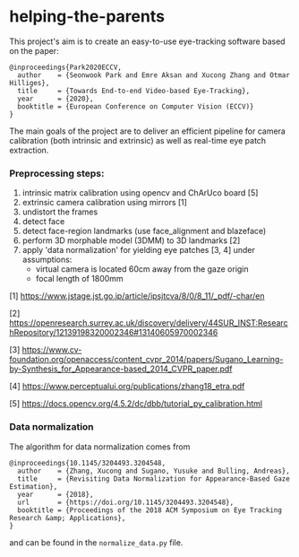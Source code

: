 # helping-the-parents

This project's aim is to create an easy-to-use eye-tracking software based on the paper:

```
@inproceedings{Park2020ECCV,
  author    = {Seonwook Park and Emre Aksan and Xucong Zhang and Otmar Hilliges},
  title     = {Towards End-to-end Video-based Eye-Tracking},
  year      = {2020},
  booktitle = {European Conference on Computer Vision (ECCV)}
}
```

The main goals of the project are to deliver an efficient pipeline for camera calibration (both intrinsic and extrinsic) as well as real-time eye patch extraction.

### Preprocessing steps:

1) intrinsic matrix calibration using opencv and ChArUco board [5]
2) extrinsic camera calibration using mirrors [1]
3) undistort the frames
4) detect face 
5) detect face-region landmarks (use face_alignment and blazeface)
6) perform 3D morphable model (3DMM) to 3D landmarks [2]
7) apply 'data normalization' for yielding eye patches [3, 4] under assumptions:
    - virtual camera is located 60cm away from the gaze origin
    - focal length of 1800mm


[1] https://www.jstage.jst.go.jp/article/ipsjtcva/8/0/8_11/_pdf/-char/en

[2] https://openresearch.surrey.ac.uk/discovery/delivery/44SUR_INST:ResearchRepository/12139198320002346#13140605970002346

[3] https://www.cv-foundation.org/openaccess/content_cvpr_2014/papers/Sugano_Learning-by-Synthesis_for_Appearance-based_2014_CVPR_paper.pdf

[4] https://www.perceptualui.org/publications/zhang18_etra.pdf

[5] https://docs.opencv.org/4.5.2/dc/dbb/tutorial_py_calibration.html

### Data normalization

The algorithm for data normalization comes from

```
@inproceedings{10.1145/3204493.3204548,
  author    = {Zhang, Xucong and Sugano, Yusuke and Bulling, Andreas},
  title     = {Revisiting Data Normalization for Appearance-Based Gaze Estimation},
  year      = {2018},
  url       = {https://doi.org/10.1145/3204493.3204548},
  booktitle = {Proceedings of the 2018 ACM Symposium on Eye Tracking Research &amp; Applications},
}
```

and can be found in the ```normalize_data.py``` file.
